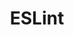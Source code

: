 ---
blog: https://eslint.org/blog
codehost: https://github.com/eslint/eslint
logohandle: eslint
sort: eslint
title: ESLint
twitter: https://x.com/geteslint
website: https://eslint.org/
---